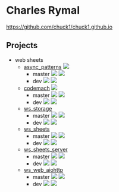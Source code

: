 Charles Rymal
=============

https://github.com/chuck1/chuck1.github.io

Projects
--------

- web sheets
  - [async_patterns](https://github.com/chuck1/async_patterns)
    [![][async_patterns_docs_latest_img]][async_patterns_docs_latest]
    - master
      [![][async_patterns_travis_master]][async_patterns_travis]
      [![][async_patterns_codecov_master]][async_patterns_codecov]
    - dev
      [![][async_patterns_travis_dev]][async_patterns_travis]
      [![][async_patterns_codecov_dev]][async_patterns_codecov]
  - [codemach](https://github.com/chuck1/codemach)
    [![][codemach_pypi_img]][codemach_pypi]
    - master
      [![][codemach_travis_master]][codemach_travis]
      [![][codemach_codecov_master]][codemach_codecov]
    - dev
      [![][codemach_travis_dev]][codemach_travis]
      [![][codemach_codecov_dev]][codemach_codecov]
  - [ws_storage](https://github.com/chuck1/ws_storage)
    - master
      [![][ws_storage_travis_master]][ws_storage_travis]
      [![][ws_storage_codecov_master]][ws_storage_codecov]
    - dev
      [![][ws_storage_travis_dev]][ws_storage_travis]
      [![][ws_storage_codecov_dev]][ws_storage_codecov]
  - [ws_sheets](https://github.com/chuck1/ws_sheets)
    - master
      [![][ws_sheets_travis_master]][ws_sheets_travis]
      [![][ws_sheets_codecov_master]][ws_sheets_codecov]
    - dev
      [![][ws_sheets_travis_dev]][ws_sheets_travis]
      [![][ws_sheets_codecov_dev]][ws_sheets_codecov]
  - [ws_sheets_server](https://github.com/chuck1/ws_sheets_server)
    - master
      [![][ws_sheets_server_travis_master]][ws_sheets_server_travis]
      [![][ws_sheets_server_codecov_master]][ws_sheets_server_codecov]
    - dev
      [![][ws_sheets_server_travis_dev]][ws_sheets_server_travis]
      [![][ws_sheets_server_codecov_dev]][ws_sheets_server_codecov]
  - [ws_web_aiohttp](https://github.com/chuck1/ws_web_aiohttp)
    - master
      [![][ws_web_aiohttp_travis_master]][ws_web_aiohttp_travis]
      [![][ws_web_aiohttp_codecov_master]][ws_web_aiohttp_codecov]
    - dev
      [![][ws_web_aiohttp_travis_dev]][ws_web_aiohttp_travis]
      [![][ws_web_aiohttp_codecov_dev]][ws_web_aiohttp_codecov]

[async_patterns_travis]: https://travis-ci.org/chuck1/async_patterns
[async_patterns_travis_master]: https://travis-ci.org/chuck1/async_patterns.svg?branch=master
[async_patterns_travis_dev]: https://travis-ci.org/chuck1/async_patterns.svg?branch=dev
[async_patterns_codecov]: https://codecov.io/gh/chuck1/async_patterns
[async_patterns_codecov_master]: https://codecov.io/gh/chuck1/async_patterns/branch/master/graph/badge.svg
[async_patterns_codecov_dev]: https://codecov.io/gh/chuck1/async_patterns/branch/dev/graph/badge.svg

[async_patterns_docs_stable]: https://async_patterns.readthedocs.io/en/stable
[async_patterns_docs_stable_img]: https://readthedocs.org/projects/async_patterns/badge/?version=stable
[async_patterns_docs_latest]: https://async_patterns.readthedocs.io/en/latest
[async_patterns_docs_latest_img]: https://readthedocs.org/projects/async_patterns/badge/?version=latest

[codemach_travis]: https://travis-ci.org/chuck1/codemach
[codemach_travis_master]: https://travis-ci.org/chuck1/codemach.svg?branch=master
[codemach_travis_dev]: https://travis-ci.org/chuck1/codemach.svg?branch=dev
[codemach_codecov]: https://codecov.io/gh/chuck1/codemach
[codemach_codecov_master]: https://codecov.io/gh/chuck1/codemach/branch/master/graph/badge.svg
[codemach_codecov_dev]: https://codecov.io/gh/chuck1/codemach/branch/dev/graph/badge.svg

[codemach_docs_latest]: https://codemach.readthedocs.io/en/latest
[codemach_docs_latest_img]: https://readthedocs.org/projects/codemach/badge/?version=latest

[codemach_pypi_img]: https://img.shields.io/pypi/v/codemach.svg
[codemach_pypi]: https://pypi.python.org/pypi/codemach

[ws_storage_travis]: https://travis-ci.org/chuck1/ws_storage
[ws_storage_travis_master]: https://travis-ci.org/chuck1/ws_storage.svg?branch=master
[ws_storage_travis_dev]: https://travis-ci.org/chuck1/ws_storage.svg?branch=dev
[ws_storage_codecov]: https://codecov.io/gh/chuck1/ws_storage
[ws_storage_codecov_master]: https://codecov.io/gh/chuck1/ws_storage/branch/master/graph/badge.svg
[ws_storage_codecov_dev]: https://codecov.io/gh/chuck1/ws_storage/branch/dev/graph/badge.svg

[ws_sheets_travis]: https://travis-ci.org/chuck1/ws_sheets
[ws_sheets_travis_master]: https://travis-ci.org/chuck1/ws_sheets.svg?branch=master
[ws_sheets_travis_dev]: https://travis-ci.org/chuck1/ws_sheets.svg?branch=dev
[ws_sheets_codecov]: https://codecov.io/gh/chuck1/ws_sheets
[ws_sheets_codecov_master]: https://codecov.io/gh/chuck1/ws_sheets/branch/master/graph/badge.svg
[ws_sheets_codecov_dev]: https://codecov.io/gh/chuck1/ws_sheets/branch/dev/graph/badge.svg

[ws_sheets_server_travis]: https://travis-ci.org/chuck1/ws_sheets_server
[ws_sheets_server_travis_master]: https://travis-ci.org/chuck1/ws_sheets_server.svg?branch=master
[ws_sheets_server_travis_dev]: https://travis-ci.org/chuck1/ws_sheets_server.svg?branch=dev
[ws_sheets_server_codecov]: https://codecov.io/gh/chuck1/ws_sheets_server
[ws_sheets_server_codecov_master]: https://codecov.io/gh/chuck1/ws_sheets_server/branch/master/graph/badge.svg
[ws_sheets_server_codecov_dev]: https://codecov.io/gh/chuck1/ws_sheets_server/branch/dev/graph/badge.svg

[ws_web_aiohttp_travis]: https://travis-ci.org/chuck1/ws_web_aiohttp
[ws_web_aiohttp_travis_master]: https://travis-ci.org/chuck1/ws_web_aiohttp.svg?branch=master
[ws_web_aiohttp_travis_dev]: https://travis-ci.org/chuck1/ws_web_aiohttp.svg?branch=dev
[ws_web_aiohttp_codecov]: https://codecov.io/gh/chuck1/ws_web_aiohttp
[ws_web_aiohttp_codecov_master]: https://codecov.io/gh/chuck1/ws_web_aiohttp/branch/master/graph/badge.svg
[ws_web_aiohttp_codecov_dev]: https://codecov.io/gh/chuck1/ws_web_aiohttp/branch/dev/graph/badge.svg

